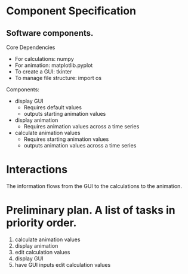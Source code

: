 # Component Specification

## Software components.

Core Dependencies
- For calculations: numpy
- For animation: matplotlib.pyplot 
- To create a GUI: tkinter 
- To manage file structure: import os

Components:
- display GUI
   - Requires default values
   - outputs starting animation values
- display animation
   - Requires animation values across a time series
- calculate animation values
   - Requires starting animation values
   - outputs animation values across a time series

# Interactions
The information flows from the GUI to the calculations to the animation. 

# Preliminary plan. A list of tasks in priority order.
<ol>
<li> calculate animation values </li>
<li> display animation </li>
<li> edit calculation values</li>
<li> display GUI </li>
<li> have GUI inputs edit calculation values</li>
</ol>
